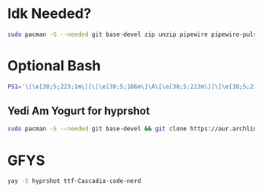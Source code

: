 # Idk Needed?
```bash
sudo pacman -S --needed git base-devel zip unzip pipewire pipewire-pulse kitty vim rofi hyprlock hypridle hyprpaper waybar
```
# Optional Bash

```bash
PS1='\[\e[38;5;223;1m\][\[\e[38;5;186m\]\A\[\e[38;5;223m\]]\[\e[38;5;218m\]@\[\e[38;5;149m\]\u\[\e[38;5;212m\]~\w\[\e[0m\]\n \[\e[38;5;142;1m\]~\[\e[38;5;212m\]\\$\[\e[0m\]'
```

## Yedi Am Yogurt for hyprshot

```bash
sudo pacman -S --needed git base-devel && git clone https://aur.archlinux.org/yay.git && cd yay && makepkg -si && yay -S hyprshot
```

# GFYS

```bash
yay -S hyprshot ttf-Cascadia-code-nerd
```

